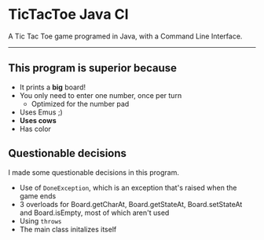 # TicTacToe Java CI

A Tic Tac Toe game programed in Java, with a Command Line Interface.

---

## This program is superior because

  - It prints a **big** board!
  - You only need to enter one number, once per turn
    - Optimized for the number pad
  - Uses Emus ;)
  - **Uses cows**
  - Has color

## Questionable decisions

I made some questionable decisions in this program.

  - Use of `DoneException`, which is an exception that's raised when the game ends
  - 3 overloads for Board.getCharAt, Board.getStateAt, Board.setStateAt and Board.isEmpty, most of which aren't used
  - Using `throws`
  - The main class initalizes itself
